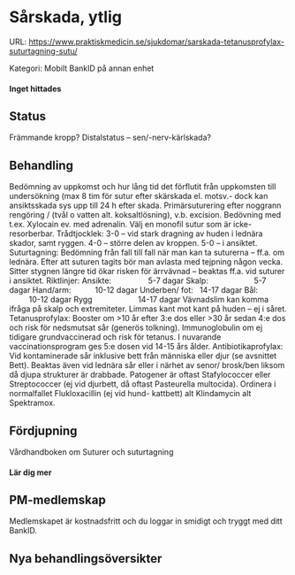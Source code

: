 # Sårskada, ytlig

URL: https://www.praktiskmedicin.se/sjukdomar/sarskada-tetanusprofylax-suturtagning-sutu/



Kategori: Mobilt BankID på annan enhet

#### Inget hittades

## Status

Främmande kropp? Distalstatus – sen/-nerv-kärlskada?

## Behandling

Bedömning av uppkomst och hur lång tid det förflutit från uppkomsten till undersökning (max 8 tim för sutur efter skärskada el. motsv.- dock kan ansiktsskada sys upp till 24 h efter skada. Primärsuturering efter noggrann rengöring / (tvål o vatten alt. koksaltlösning), v.b. excision. Bedövning med t.ex. Xylocain ev. med adrenalin. Välj en monofil sutur som är icke-resorberbar.
Trådtjocklek:
3-0 – vid stark dragning av huden i lednära skador, samt ryggen.
4-0 – större delen av kroppen.
5-0 – i ansiktet.
Suturtagning: Bedömning från fall till fall när man kan ta suturerna – ff.a. om lednära. Efter att suturen tagits bör man avlasta med tejpning någon vecka. Sitter stygnen längre tid ökar risken för ärrvävnad – beaktas ff.a. vid suturer i ansiktet.
Riktlinjer:
Ansikte:                 5-7 dagar
Skalp:                     5-7 dagar
Hand/arm:           10-12 dagar
Underben/ fot:   14-17 dagar
Bål:                       10-12 dagar
Rygg                     14-17 dagar
Vävnadslim kan komma ifråga på skalp och extremiteter. Limmas kant mot kant på huden – ej i såret.
Tetanusprofylax: Booster om >10 år efter 3:e dos eller >30 år sedan 4:e dos och risk för nedsmutsat sår (generös tolkning). Immunoglobulin om ej tidigare grundvaccinerad och risk för tetanus. I nuvarande vaccinationsprogram ges 5:e dosen vid 14-15 års ålder.
Antibiotikaprofylax: Vid kontaminerade sår inklusive bett från människa eller djur (se avsnittet Bett). Beaktas även vid lednära sår eller i närhet av senor/ brosk/ben liksom då djupa strukturer är drabbade.
Patogener är oftast Stafylococcer eller Streptococcer (ej vid djurbett, då oftast Pasteurella multocida). Ordinera i normalfallet Flukloxacillin (ej vid hund- kattbett) alt Klindamycin alt Spektramox.

## Fördjupning

Vårdhandboken om Suturer och suturtagning

#### Lär dig mer

## PM-medlemskap

Medlemskapet är kostnadsfritt och du loggar in smidigt och tryggt med ditt BankID.

## Nya behandlingsöversikter

